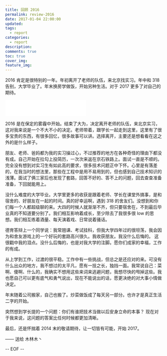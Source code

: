 ```yaml
---
title: 回顾 2016
permalink: review-2016
date: 2017-01-04 22:00:00
updated:
tags:
  - report
categories:
  - report
description:
comments: true
toc: true
cover_img:
feature_img:
---
```


2016 肯定是很特别的一年。年初离开了老师的队伍，来北京找实习。年中和 318 告别，大学毕业了。年末换房学做饭，开始另种生活。对于 2017 更多了对自己的期待。

<!-- more -->

<iframe frameborder="no" border="0" marginwidth="0" marginheight="0" width=260 height=52 src="//music.163.com/outchain/player?type=2&id=31445772&auto=0&height=32"></iframe>

2016 是在保定的雾霾中开始。结束了大为，决定离开老师的队伍，来北京实习，这对我来说是一个不大不小的决定。老师带着，跟学长一起走到这里，这里有了很多宝贵的东西，有很多回忆，很多故事可以讲。选择离开，主要还是想看看在这之外的是什么样子。

朋友、老师、爸妈都为我的实习操过心，不过推荐的地方在各种奇怪的理由下都没有成。自己开始在拉勾上投简历，一次次来返在京石铁路上。面试一直是不顺的。完全没有想到对实习生有如此高的要求，很多技术问题正中下怀。心里是有落差的，在我当时的想法里，那些在工程中是用不易用到的，但也感到自己技术知识的浅薄。面试了俩三家后也发现了套路，回答不好的、答不上的问题，回去查查准备准备，下回就能用上。

没什么难度的大学毕业。大学里更多的收获是跟着老师、学长在课堂外搞事，是和宿舍的、好朋友在一起的时间。真的好幸运啊，遇到 318 的舍友们。没想到和你们每一个人都超级聊的来。大四的时候人就渐渐不齐，但只要宿舍在，不到最后毕业真的不知道要分别了。我们相互影响着成长，至少除去了我很多很 low 的思想。我们相互练着酒量、每天演着戏、日常说着骚话。

德育答辩上一个同学说：我常翘课、考试挂科，但我大学四年过的很坦荡，我会因为和舍友游戏上的一个好玩的套路高兴很久。我收获朋友。我没什么后悔的。
这很戳中我的泪点。没什么后悔的，也是对我大学的注脚。愿你们成家的幸福，工作的有成。

从上学到工作，过渡的很平稳。工作中有一些挑战，但总之是还应对的来。可没有什么出众的地方，我不想过的太平凡，愿有一技之长，独挡一面。我常说自己：菜啊、傻啊、什么的，我确实不想用这些来词来逃避问题，我想尽快的甩掉这些。我也愿自己可以更有底气和勇气说出，现在不能说出的话，愿更决绝的对大事小情做决定。

年末随着公司搬家，自己也搬了。炒菜做饭成了每天另一部分。也许才是真正生活二字的开始。

突然想到学长提的一个问题：你们有谁把技术当做以后安身立命的本事？
现在对于我来说，这问题的答案比任何时候都更加清晰。

最后，还是怀揣着 2014 末的敬请期待，让一切皆有可能，开始 2017。

—— 送给 木林木丶

-- EOF --
